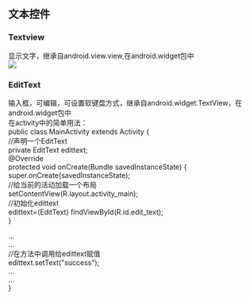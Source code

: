 ## 文本控件
### Textview
显示文字，继承自android.view.view,在android.widget包中  
![](https://img-blog.csdn.net/20180604130011147?watermark/2/text/aHR0cHM6Ly9ibG9nLmNzZG4ubmV0L3dlaXhpbl8zODQyMzgyOQ==/font/5a6L5L2T/fontsize/400/fill/I0JBQkFCMA==/dissolve/70)
### EditText
输入框，可编辑，可设置软键盘方式，继承自android.widget.TextView，在android.widget包中  
在activity中的简单用法：  
public class MainActivity extends Activity {  
    //声明一个EditText  
    private EditText edittext;  
    @Override  
    protected void onCreate(Bundle savedInstanceState) {  
        super.onCreate(savedInstanceState);  
        //给当前的活动加载一个布局  
        setContentView(R.layout.activity_main);  
        //初始化edittext  
        edittext=(EditText) findViewById(R.id.edit_text);  
    }  

...  
...  
    //在方法中调用给edittext赋值  
    edittext.setText("success");  
...  
...  
}  

